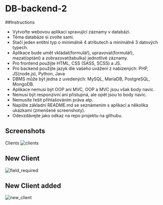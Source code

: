 # DB-backend-2
##Instructions
- Vytvořte webovou aplikaci spravující záznamy v databázi.
- Téma databáze si zvolte sami.
- Stačí jeden entitní typ o minimálně 4 atributech a minimálně 3 datových typech.
- Aplikace bude umět vkládat(formulář), upravovat(formulář), mazat(optání) a zobrazovat(tabulka) jednotlivé záznamy.
- Pro frontend použijte HTML, CSS (SASS, SCSS) a JS.
- Pro backend použijte jazyk dle vašeho uvážení z nabízených: PHP, JS(node.js), Python, Java
- DBMS může být jedna z uvedených: MySQL, MariaDB, PostgreSQL, MongoDB.
- Aplikace nemusí být OOP ani MVC, OOP a MVC jsou však body navíc.
- Nemusí být responzivní ani přístupná, ale opět jsou to body navíc.
- Nemusíte řešit přihlašováním práva atp.
- Napište základní README.md se seznámením s aplikací a několika ukázkami (zmenšené screenshoty). 
- Odevzdávejte jako odkaz na repo projektu na githubu.


##  Screenshots
Clients
![clients](https://user-images.githubusercontent.com/92713632/233860213-5c68c4af-44ac-4ff9-bb58-ad1e226fcd68.jpg)
## New Client
![field_required](https://user-images.githubusercontent.com/92713632/233860296-b627502c-d909-4b1d-8de9-80db9d329b8d.jpg)
## New Client added
![new_client](https://user-images.githubusercontent.com/92713632/233860217-6d61a649-c5e3-40fd-947a-8d796c383e06.jpg)
